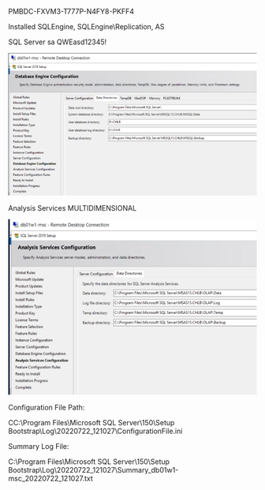 PMBDC-FXVM3-T777P-N4FY8-PKFF4

Installed SQLEngine, SQLEngine\Replication, AS

SQL Server sa QWEasd12345!

![image.png](/.attachments/image-2cde173b-edf1-4327-b58d-9620e4d7103a.png)

Analysis Services MULTIDIMENSIONAL

![image.png](/.attachments/image-5bf753fa-1ccb-458d-b59b-b08ee6bdec6e.png)

Configuration File Path:

CC:\Program Files\Microsoft SQL Server\150\Setup Bootstrap\Log\20220722_121027\ConfigurationFile.ini

Summary Log File:

C:\Program Files\Microsoft SQL Server\150\Setup Bootstrap\Log\20220722_121027\Summary_db01w1-msc_20220722_121027.txt
